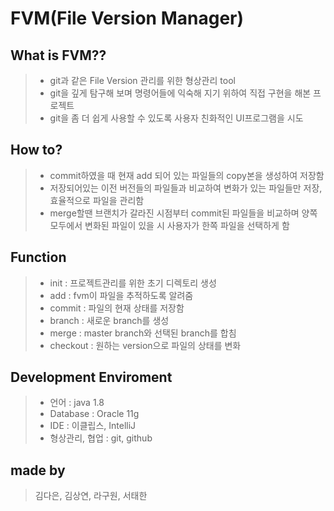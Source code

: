 # FVM(File Version Manager)

## What is FVM??
>* git과 같은 File Version 관리를 위한 형상관리 tool
>* git을 깊게 탐구해 보며 명령어들에 익숙해 지기 위하여 직접 구현을 해본 프로젝트
>* git을 좀 더 쉽게 사용할 수 있도록 사용자 친화적인 UI프로그램을 시도

## How to?
>* commit하였을 때 현재 add 되어 있는 파일들의 copy본을 생성하여 저장함
>* 저장되어있는 이전 버전들의 파일들과 비교하여 변화가 있는 파일들만 저장, 효율적으로 파일을 관리함
>* merge할땐 브랜치가 갈라진 시점부터 commit된 파일들을 비교하며 양쪽 모두에서 변화된 파일이 있을 시 사용자가 한쪽 파일을 선택하게 함

## Function
>* init      :  프로젝트관리를 위한 초기 디렉토리 생성
>* add       :  fvm이 파일을 추적하도록 알려줌
>* commit    :  파일의 현재 상태를 저장함
>* branch    :  새로운 branch를 생성
>* merge     :  master branch와 선택된 branch를 합침
>* checkout  :  원하는 version으로 파일의 상태를 변화

## Development Enviroment
>* 언어 : java 1.8
>* Database : Oracle 11g
>* IDE : 이클립스, IntelliJ
>* 형상관리, 협업 : git, github

## made by
> 김다은, 김상연, 라구원, 서태한
